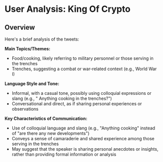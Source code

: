 # User Analysis: King Of Crypto

## Overview

Here's a brief analysis of the tweets:

**Main Topics/Themes:**

* Food/cooking, likely referring to military personnel or those serving in the trenches
* Trenches, suggesting a combat or war-related context (e.g., World War I)

**Language Style and Tone:**

* Informal, with a casual tone, possibly using colloquial expressions or slang (e.g., " Anything cooking in the trenches?")
* Conversational and direct, as if sharing personal experiences or observations

**Key Characteristics of Communication:**

* Use of colloquial language and slang (e.g., "Anything cooking" instead of "are there any new developments")
* Conveys a sense of camaraderie and shared experience among those serving in the trenches
* May suggest that the speaker is sharing personal anecdotes or insights, rather than providing formal information or analysis